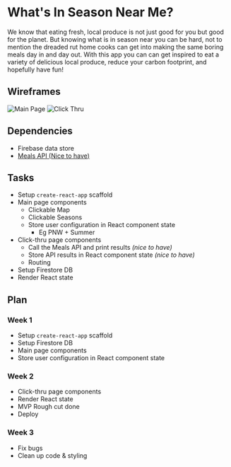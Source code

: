 # What's In Season Near Me?
We know that eating fresh, local produce is not just good for you but good for the planet. But knowing what is in season near you can be hard, not to mention the dreaded rut home cooks can get into making the same boring meals day in and day out. With this app you can can get inspired to eat a variety of delicious local produce, reduce your carbon footprint, and hopefully have fun!

## Wireframes
![Main Page](https://user-images.githubusercontent.com/9943346/119600962-05d08980-bd9d-11eb-8da3-915c025bb255.jpg)
![Click Thru](https://user-images.githubusercontent.com/9943346/119600965-079a4d00-bd9d-11eb-976b-c9fd55490319.jpg)



## Dependencies
* Firebase data store
* [Meals API (Nice to have)](https://www.themealdb.com/api.php)

## Tasks
* Setup `create-react-app` scaffold
* Main page components
  * Clickable Map
  * Clickable Seasons
  * Store user configuration in React component state
    * Eg PNW + Summer
* Click-thru page components
  * Call the Meals API and print results *(nice to have)*
  * Store API results in React component state *(nice to have)*
  * Routing
* Setup Firestore DB 
* Render React state

## Plan
### Week 1
* Setup `create-react-app` scaffold
* Setup Firestore DB 
* Main page components
* Store user configuration in React component state
### Week 2
* Click-thru page components
* Render React state
* MVP Rough cut done
* Deploy
### Week 3
* Fix bugs
* Clean up code & styling
